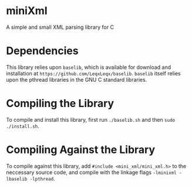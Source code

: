 # miniXml

A simple and small XML parsing library for C

# Dependencies

This library relies upon `baselib`, which is available for download and installation at `https://github.com/LeqxLeqx/baselib`. `baselib`
itself relies upon the pthread libraries in the GNU C standard libraries.

# Compiling the Library

To compile and install this library, first run `./baselib.sh` and then `sudo ./install.sh`.

# Compiling Against the Library

To compile against this library, add `#include <mini_xml/mini_xml.h>` to the neccessary source code, and compile with the linkage 
flags `-lminixml -lbaselib -lpthread`.
